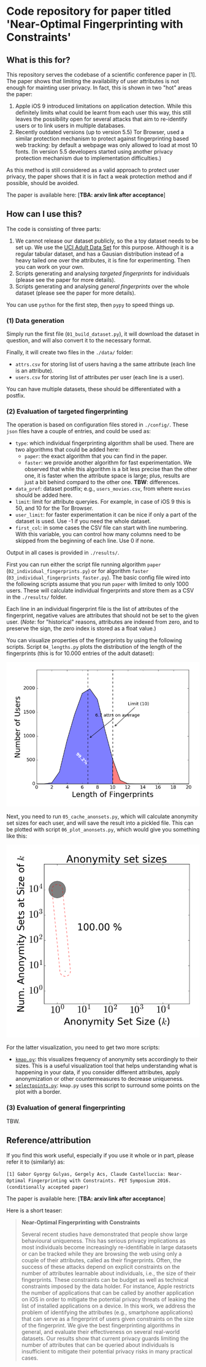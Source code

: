 # Code repository for paper titled 'Near-Optimal Fingerprinting with Constraints'

## What is this for?
This repository serves the codebase of a scientific conference paper in [1]. The paper shows that limiting the availability of user attributes is not enough for mainting user privacy. In fact, this is shown in two "hot" areas the paper:

1. Apple iOS 9 introduced limitations on application detection. While this definitely limits what could be learnt from each user this way, this still leaves the possibility open for several attacks that aim to re-identify users or to link users in multiple databases.
2. Recently outdated versions (up to version 5.5) Tor Browser, used a similar protection mechanism to protect against fingerprinting based web tracking: by default a webpage was only allowed to load at most 10 fonts. (In version 5.5 developers started using another privacy protection mechanism due to implementation difficulties.)

As this method is still considered as a valid approach to protect user privacy, the paper shows that it is in fact a weak protection method and if possible, should be avoided.

The paper is available here: [**TBA: arxiv link after acceptance**]

## How can I use this?

The code is consisting of three parts:

1. We cannot release our dataset publicly, so the a toy dataset needs to be set up. We use the [UCI Adult Data Set](https://archive.ics.uci.edu/ml/datasets/Adult) for this purpose. Although it is a regular tabular dataset, and has a Gausian distribution instead of a heavy tailed one over the attributes, it is fine for experimenting. Then you can work on your own.
2. Scripts generating and analysing _targeted fingerprints_ for individuals (please see the paper for more details).
3. Scripts generating and analysing _general fingerprints_ over the whole dataset (please see the paper for more details).

You can use `python` for the first step, then `pypy` to speed things up.

### (1) Data generation

Simply run the first file (`01_build_dataset.py`), it will download the dataset in question, and will also convert it to the necessary format.

Finally, it will create two files in the `./data/` folder:

* `attrs.csv` for storing list of users having a the same attribute (each line is an attribute).
* `users.csv` for storing list of attributes per user (each line is a user).

You can have multiple datasets, these should be differentiated with a postfix.

### (2) Evaluation of targeted fingerprinting

The operation is based on configuration files stored in `./config/`. These `json` files have a couple of entries, and could be used as:

* `type`: which individual fingerprinting algorithm shall be used. There are two algorithms that could be added here:
  * `paper`: the exact algorithm that you can find in the paper.
  * `faster`: we provide another algorithm for fast experimentation. We observed that while this algorithm is a bit less precise than the other one, it is faster when the attribute space is large; plus, results are just a bit behind compard to the other one. **TBW**: differences.
* `data_pref`: dataset postfix; e.g., `users_movies.csv`, from where `movies` should be added here.
* `limit`: limit for attribute queryies. For example, in case of iOS 9 this is 50, and 10 for the Tor Browser.
* `user_limit`: for faster experimentation it can be nice if only a part of the dataset is used. Use -1 if you need the whole dataset.
* `first_col`: in some cases the CSV file can start with line numbering. With this variable, you can control how many columns need to be skipped from the beginning of each line. Use 0 if none.

Output in all cases is provided in `./results/`.

First you can run either the script file running algorithm `paper` (`02_individual_fingerprints.py`) or for algorithm `faster` (`03_individual_fingerprints_faster.py`). The basic config file wired into the following scripts assume that you run `paper` with limited to only 1000 users. These will calculate individual fingerprints and store them as a CSV in the `./results/` folder.

Each line in an individual fingerprint file is the list of attributes of the fingerprint, negative values are attributes that should not be set to the given user. (_Note_: for "historical" reasons, attributes are indexed from zero, and to preserve the sign, the zero index is stored as a float value.)

You can visualize properties of the fingerprints by using the following scripts. Script `04_lengths.py` plots the distribution of the length of the fingerprints (this is for 10.000 entries of the adult dataset):

![alt text](https://raw.githubusercontent.com/gaborgulyas/constrainted_fingerprinting/master/images/individual_fingerprint_lengths.png "Individual fingerprint lengths visualized.")

Next, you need to run `05_cache_anonsets.py`, which will calculate anonymity set sizes for each user, and will save  the result into a pickled file. This can be plotted with script `06_plot_anonsets.py`, which would give you something like this:

![alt text](https://raw.githubusercontent.com/gaborgulyas/constrainted_fingerprinting/master/images/individual_fingerprints_anonsetsizes.png "Individual fingerprint anonymity set sizes visualized.")

For the latter visualization, you need to get two more scripts:

* [`kmap.py`](https://raw.githubusercontent.com/gaborgulyas/kmap/master/kmap.py): this visualizes frequency of anonymity sets accordingly to their sizes. This is a useful visualization tool that helps understanding what is happening in your data, if you consider different attributes, apply anonymization or other countermeasures to decrease uniqueness.
* [`selectpoints.py`](https://raw.githubusercontent.com/gaborgulyas/SelectPoints/master/selectpoints.py): `kmap.py` uses this script to surround some points on the plot with a border.

### (3) Evaluation of general fingerprinting

TBW.

## Reference/attribution
If you find this work useful, especially if you use it whole or in part, please refer it to (similarly) as:

`[1] Gabor Gyorgy Gulyas, Gergely Acs, Claude Castelluccia: Near-Optimal Fingerprinting with Constraints. PET Symposium 2016. (conditionally accepted paper)`

The paper is available here: [**TBA: arxiv link after acceptance**]

Here is a short teaser:

> **Near-Optimal Fingerprinting with Constraints**
> 
> Several recent studies have demonstrated that people show large behavioural uniqueness. This has serious privacy implications as most individuals become increasingly re-identifiable in large datasets or can be tracked while they are browsing the web using only a couple of their attributes, called as their fingerprints. Often, the success of these  attacks depend on explicit constraints on the number of attributes learnable about individuals, i.e., the size of their fingerprints. These constraints can be budget as well as technical constraints imposed by the data holder. For instance, Apple restricts the number of applications that can be called by another application on iOS in order to mitigate the potential privacy threats of leaking the list of installed applications on a device. 
In this work, we address the problem of identifying the attributes (e.g., smartphone applications) that can serve as a fingerprint of users given constraints on the size of the fingerprint. We give the best fingerprinting algorithms in general, and evaluate their effectiveness on several real-world datasets. Our results show that current privacy guards limiting the number of attributes that can be queried about individuals is insufficient to mitigate their potential privacy risks in many practical cases.   
